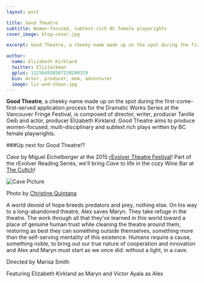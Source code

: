 ```yaml
---
layout: post

title: Good Theatre
subtitle: Women-focused, subtext-rich BC female playwrights
cover_image: blog-cover.jpg

excerpt: Good Theatre, a cheeky name made up on the spot during the first-come-first-served application process for the Dramatic Works Series at the Vancouver Fringe Festival, is composed of director, writer, producer Tanille Geib and actor, producer Elizabeth Kirkland. Good Theatre aims to produce women focused, multi-disciplinary and subtext rich plays written by BC playwrights.

author:
  name: Elizabeth Kirkland
  twitter: ElizJackman
  gplus: 112564550507120299319
  bio: Actor, producer, mom, adventurer
  image: liz-and-shaun.jpg
---
```


**Good Theatre**, a cheeky name made up on the spot during the first-come-first-served application process for the Dramatic Works Series at the Vancouver Fringe Festival, is composed of director, writer, producer Tanille Geib and actor, producer Elizabeth Kirkland. Good Theatre aims to produce women-focused, multi-disciplinary and subtext rich plays written by BC female playwrights.

###Up next for Good Theatre!?

*Cave* by Miguel Eichelberger at the 2015 [rEvolver Theatre Festival](http://www.upintheairtheatre.com/festival-about)! Part of the rEvolver Reading Series, we'll bring *Cave* to life in the cozy Wine Bar at [The Cultch](http://thecultch.com/)!

![Cave Picture](/images/LizKirkland.VictorAyala.Cave.ChristineQuintana1.jpg)

Photo by [Christine Quintana](http://christinequintana.ca/)

A world devoid of hope breeds predators and prey, nothing else. On his way to a long-abandoned theatre, Alex saves Maryn. They take refuge in the theatre. The work through all that they’ve learned in this world toward a place of genuine human trust while cleaning the theatre around them, restoring as best they can something outside themselves, something more than the self-serving mentality of this existence. Humans require a cause, something noble, to bring out our true nature of cooperation and innovation and Alex and Maryn must start as we once did: without a light, in a cave.

Directed by Marisa Smith

Featuring Elizabeth Kirkland as Maryn and Victor Ayala as Alex
